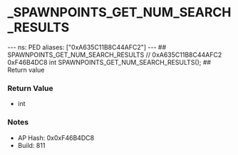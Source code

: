 # _SPAWNPOINTS_GET_NUM_SEARCH_RESULTS

--- ns: PED aliases: ["0xA635C11B8C44AFC2"] --- ## SPAWNPOINTS_GET_NUM_SEARCH_RESULTS  // 0xA635C11B8C44AFC2 0xF46B4DC8 int SPAWNPOINTS_GET_NUM_SEARCH_RESULTS();  ## Return value

### Return Value
* int

### Notes
* AP Hash: 0x0xF46B4DC8
* Build: 811

